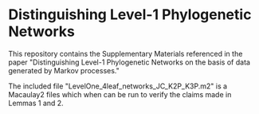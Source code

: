 # Distinguishing Level-1 Phylogenetic Networks

This repository contains the Supplementary Materials referenced in the paper "Distinguishing Level-1 Phylogenetic Networks on the basis of data generated by Markov processes."

The included file "LevelOne_4leaf_networks_JC_K2P_K3P.m2" is a Macaulay2 files which when can be run to verify the claims made in Lemmas 1 and 2.


